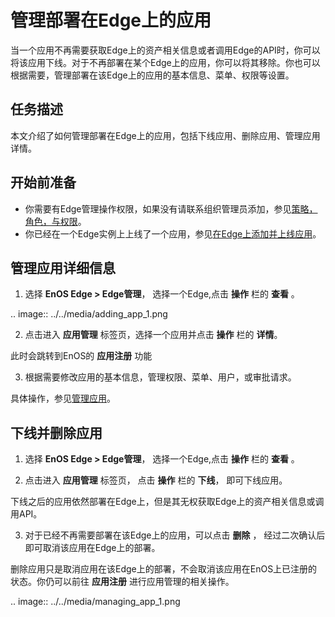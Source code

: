 # 管理部署在Edge上的应用

当一个应用不再需要获取Edge上的资产相关信息或者调用Edge的API时，你可以将该应用下线。对于不再部署在某个Edge上的应用，你可以将其移除。你也可以根据需要，管理部署在该Edge上的应用的基本信息、菜单、权限等设置。

## 任务描述

本文介绍了如何管理部署在Edge上的应用，包括下线应用、删除应用、管理应用详情。

## 开始前准备

- 你需要有Edge管理操作权限，如果没有请联系组织管理员添加，参见[策略，角色，与权限](/docs/iam/zh_CN/2.0.9/access_policy)。
- 你已经在一个Edge实例上上线了一个应用，参见[在Edge上添加并上线应用](adding_app)。

## 管理应用详细信息

1. 选择 **EnOS Edge > Edge管理**， 选择一个Edge,点击 **操作** 栏的 **查看** 。

 .. image:: ../../media/adding_app_1.png

2. 点击进入 **应用管理** 标签页，选择一个应用并点击 **操作** 栏的 **详情**。

 此时会跳转到EnOS的 **应用注册** 功能

3. 根据需要修改应用的基本信息，管理权限、菜单、用户，或审批请求。

 具体操作，参见[管理应用](/docs/app-development/zh_CN/2.0.9/managing_apps)。

## 下线并删除应用

1. 选择 **EnOS Edge > Edge管理**， 选择一个Edge,点击 **操作** 栏的 **查看** 。

2. 点击进入 **应用管理** 标签页， 点击 **操作** 栏的 **下线**， 即可下线应用。

 下线之后的应用依然部署在Edge上，但是其无权获取Edge上的资产相关信息或调用API。

3. 对于已经不再需要部署在该Edge上的应用，可以点击 **删除** ， 经过二次确认后即可取消该应用在Edge上的部署。

 删除应用只是取消应用在该Edge上的部署，不会取消该应用在EnOS上已注册的状态。你仍可以前往 **应用注册** 进行应用管理的相关操作。

 .. image:: ../../media/managing_app_1.png